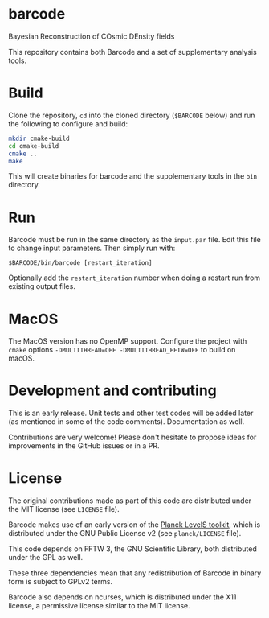 # barcode
Bayesian Reconstruction of COsmic DEnsity fields

This repository contains both Barcode and a set of supplementary analysis tools.


# Build

Clone the repository, `cd` into the cloned directory (`$BARCODE` below) and run the following to configure and build:

```sh
mkdir cmake-build
cd cmake-build
cmake ..
make
```

This will create binaries for barcode and the supplementary tools in the `bin` directory.

# Run

Barcode must be run in the same directory as the `input.par` file.
Edit this file to change input parameters.
Then simply run with:

```
$BARCODE/bin/barcode [restart_iteration]
```

Optionally add the `restart_iteration` number when doing a restart run from existing output files.


# MacOS
The MacOS version has no OpenMP support. Configure the project with `cmake` options `-DMULTITHREAD=OFF -DMULTITHREAD_FFTW=OFF` to build on macOS.


# Development and contributing
This is an early release. Unit tests and other test codes will be added later (as mentioned in some of the code comments). Documentation as well.

Contributions are very welcome! Please don't hesitate to propose ideas for improvements in the GitHub issues or in a PR.


# License
The original contributions made as part of this code are distributed under the MIT license (see `LICENSE` file).

Barcode makes use of an early version of the [Planck LevelS toolkit](https://sourceforge.net/projects/planck-ls/), which is distributed under the GNU Public License v2 (see `planck/LICENSE` file).

This code depends on FFTW 3, the GNU Scientific Library, both distributed under the GPL as well.

These three dependencies mean that any redistribution of Barcode in binary form is subject to GPLv2 terms.

Barcode also depends on ncurses, which is distributed under the X11 license, a permissive license similar to the MIT license.
